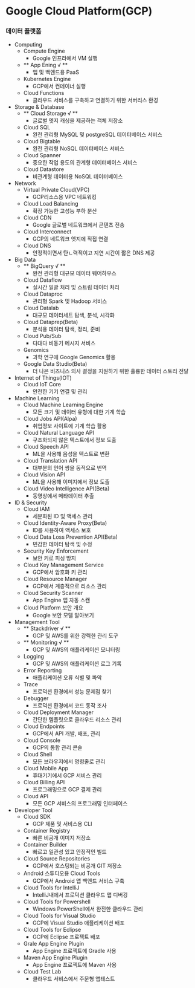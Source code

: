 # Google Cloud Platform(GCP)
### 데이터 플랫폼
 - Computing
 	 - Compute Engine
 	 	 - Google 인프라에서 VM 실행
 	 - ** App Ening √ **
 	 	 - 앱 및 백엔드용 PaaS
 	 - Kubernetes Engine
 	 	 - GCP에서 컨테이너 실행
 	 - Cloud Functions
 	 	 - 클라우드 서비스를 구축하고 연결하기 위한 서버리스 환경
 - Storage & Database
 	 - ** Cloud Storage √ **
 	 	 - 글로벌 엣지 캐싱을 제공하는 객체 저장소
 	 - Cloud SQL
 	 	 - 완전 관리형 MySQL 및 postgreSQL 데이터베이스 서비스
 	 - Cloud Bigtable
 	 	 - 완전 관리형 NoSQL 데이터베이스 서비스
 	 - Cloud Spanner
 	 	 - 중요한 작업 용도의 관계형 데이터베이스 서비스
 	 - Cloud Datastore
 	 	 - 비관계형 데이터용 NoSQL 데이터베이스
 - Network
 	 - Virtual Private Cloud(VPC)
 	 	 - GCP리소스용 VPC 네트워킹
 	 - Cloud Load Balancing
 	 	 - 확장 가능한 고성능 부하 분산
 	 - Cloud CDN
 	 	 - Google 글로벌 네트워크에서 콘텐츠 전송
 	 - Cloud Interconnect
 	 	 - GCP의 네트워크 엣지에 직접 연결
 	 - Cloud DNS
 	 	 - 안정적이면서 탄ㄴ력적이고 지연 시간이 짧은 DNS 제공
 - Big Data
 	 - ** BigQuery √ **
 	 	 - 완전 관리형 대규모 데이터 웨어하우스
 	 - Cloud Dataflow
 	 	 - 실시간 일괄 처리 및 스트림 데이터 처리
 	 - Cloud Dataproc
 	 	 - 관리형 Spark 및 Hadoop 서비스
 	 - Cloud Datalab
 	 	 - 대규모 데이터세트 탐색, 분석, 시각화
 	 - Cloud Dataprep(Beta)
 	 	 - 분석용 데이터 탐색, 정리, 준비
 	 - Cloud Pub/Sub
 	 	 - 다대다 비동기 메시지 서비스
 	 - Genomics
 	 	 - 과학 연구에 Google Genomics 활용
 	 - Google Data Studio(Beta)
 	 	 - 더 나은 비즈니스 의사 결정을 지원하기 위한 훌륭한 데이터 스토리 전달
 - Internet of Things(IOT)
 	 - Cloud IoT Core
 	 	 - 안전한 기기 연결 및 관리
 - Machine Learning
 	 - Cloud Machine Learning Engine
 	 	 - 모든 크기 및 데이터 유형에 대한 기계 학습
 	 - Cloud Jobs API(Alpa)
 	 	 - 취업정보 사이트에 기계 학습 활용
 	 - Cloud Natural Language API
 	 	 - 구조화되지 않은 텍스트에서 정보 도출
 	 - Cloud Speech API
 	 	 - ML을 사용해 음성을 텍스트로 변환
 	 - Cloud Translation API
 	 	 - 대부분의 언어 쌍을 동적으로 번역
 	 - Cloud Vision API
 	 	 - ML을 사용해 이미지에서 정보 도출
 	 - Cloud Video Intelligence API(Beta)
 	 	 - 동영상에서 메타데이터 추출
 - ID & Security
 	 - Cloud IAM
 	 	 - 세분화된 ID 및 액세스 관리
 	 - Cloud Identity-Aware Proxy(Beta)
 	 	 - ID를 사용하여 액세스 보호
 	 - Cloud Data Loss Prevention API(Beta)
 	 	 - 민감한 데이터 탐색 및 수정
 	 - Security Key Enforcement
 	 	 - 보안 키로 피싱 방지
 	 - Cloud Key Management Service
 	 	 - GCP에서 암호화 키 관리
 	 - Cloud Resource Manager
 	 	 - GCP에서 계층적으로 리소스 관리
 	 - Cloud Security Scanner
 	 	 - App Engine 앱 자동 스캔
 	 - Cloud Platform 보안 개요
 	 	 - Google 보안 모델 알아보기
 - Management Tool
 	 - ** Stackdriver √ **
 	 	 - GCP 및 AWS를 위한 강력한 관리 도구
 	 - ** Monitoring √ **
 	 	 - GCP 및 AWS의 애플리케이션 모니터링
 	 - Logging
 	 	 - GCP 및 AWS의 애플리케이션 로그 기록
 	 - Error Reporting
 	 	 - 애플리케이션 오류 식별 및 파악
 	 - Trace
 	 	 - 프로덕션 환경에서 성능 문제점 찾기
 	 - Debugger
 	 	 - 프로덕션 환경에서 코드 동작 조사
 	 - Cloud Deployment Manager
 	 	 - 간단한 템플릿으로 클라우드 리소스 관리
 	 - Cloud Endpoints
 	 	 - GCP에서 API 개발, 배포, 관리
 	 - Cloud Console
 	 	 - GCP의 통합 관리 콘솔
 	 - Cloud Shell
 	 	 - 모든 브라우저에서 명령줄로 관리
 	 - Cloud Mobile App
 	 	 - 휴대기기에서 GCP 서비스 관리
 	 - Cloud Billing API
 	 	 - 프로그래밍으로 GCP 결제 관리
 	 - Cloud API
 	 	 - 모든 GCP 서비스의 프로그래밍 인터페이스
 - Developer Tool
 	 - Cloud SDK
 	 	 - GCP 제품 및 서비스용 CLI
 	 - Container Registry
 	 	 - 빠른 비공개 이미지 저장소
 	 - Container Builder
 	 	 - 빠르고 일관성 있고 안정적인 빌드
 	 - Cloud Source Repositories
 	 	 - GCP에서 호스팅되는 비공개 GIT 저장소
 	 - Android 스튜디오용 Cloud Tools
 	 	 - GCP에서 Android 앱 백엔드 서비스 구축
 	 - Cloud Tools for IntelliJ
 	 	 - IntelliJ내에서 프로덕션 클라우드 앱 디버깅
 	 - Cloud Tools for Powershell
 	 	 - Windows PowerShell에서 완전한 클라우드 관리
 	 - Cloud Tools for Visual Studio
 		 - GCP에 Visual Studio 애플리케이션 배포
 	 - Cloud Tools for Eclipse
 	 	 - GCP에 Eclipse 프로젝트 배포
 	 - Grale App Engine Plugin
 	 	 - App Engine 프로젝트에 Gradle 사용
 	 - Maven App Engine Plugin
 	 	 - App Engine 프로젝트에 Maven 사용
 	 - Cloud Test Lab
 	 	 - 클라우드 서비스에서 주문형 앱테스트